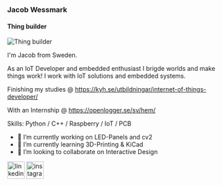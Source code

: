 ### Jacob Wessmark
#### Thing builder
![Thing builder](https://i.postimg.cc/1XmHxcwT/banner.png)

I'm Jacob from Sweden. 

As an IoT Developer and embedded enthusiast I brigde worlds and make things work! 
I work with IoT solutions and embedded systems. 

Finishing my studies @ https://kyh.se/utbildningar/internet-of-things-developer/

With an Internship @ https://openlogger.se/sv/hem/

Skills: Python / C++ / Raspberry / IoT / PCB 

- 🔭 I’m currently working on LED-Panels and cv2 
- 🌱 I’m currently learning 3D-Printing & KiCad
- 👯 I’m looking to collaborate on Interactive Design 


[<img src='https://cdn.jsdelivr.net/npm/simple-icons@3.0.1/icons/linkedin.svg' alt='linkedin' height='40'>](https://www.linkedin.com/in/jacob-wessmark-a00063249/)  [<img src='https://cdn.jsdelivr.net/npm/simple-icons@3.0.1/icons/instagram.svg' alt='instagram' height='40'>](https://www.instagram.com/jacobwessmark/)  

